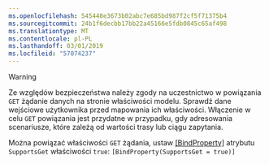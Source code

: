 ```yaml
---
ms.openlocfilehash: 545448e3673b02abc7e685bd987f2cf5f71375b4
ms.sourcegitcommit: 24b1f6decbb17bb22a45166e5fdb0845c65af498
ms.translationtype: MT
ms.contentlocale: pl-PL
ms.lasthandoff: 03/01/2019
ms.locfileid: "57074237"
---
```

> [!WARNING]
> Ze względów bezpieczeństwa należy zgody na uczestnictwo w powiązania `GET` żądanie danych na stronie właściwości modelu. Sprawdź dane wejściowe użytkownika przed mapowania ich właściwości. Włączenie w celu `GET` powiązania jest przydatne w przypadku, gdy adresowania scenariusze, które zależą od wartości trasy lub ciągu zapytania.
>
> Można powiązać właściwości `GET` żądania, ustaw [[BindProperty]](/dotnet/api/microsoft.aspnetcore.mvc.bindpropertyattribute) atrybutu `SupportsGet` właściwości `true`: `[BindProperty(SupportsGet = true)]`
